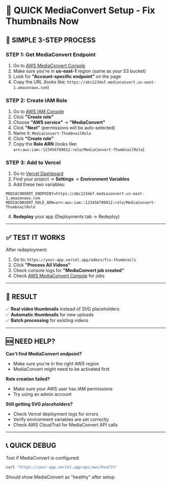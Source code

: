 # 🚀 QUICK MediaConvert Setup - Fix Thumbnails Now

## 🎯 **SIMPLE 3-STEP PROCESS**

### **STEP 1: Get MediaConvert Endpoint**
1. Go to [AWS MediaConvert Console](https://console.aws.amazon.com/mediaconvert/)
2. Make sure you're in **us-east-1** region (same as your S3 bucket)
3. Look for **"Account-specific endpoint"** on the page
4. Copy the URL (looks like: `https://abc123def.mediaconvert.us-east-1.amazonaws.com`)

### **STEP 2: Create IAM Role**
1. Go to [AWS IAM Console](https://console.aws.amazon.com/iam/home#/roles)
2. Click **"Create role"**
3. Choose **"AWS service"** → **"MediaConvert"**
4. Click **"Next"** (permissions will be auto-selected)
5. Name it: `MediaConvert-ThumbnailRole`
6. Click **"Create role"**
7. Copy the **Role ARN** (looks like: `arn:aws:iam::123456789012:role/MediaConvert-ThumbnailRole`)

### **STEP 3: Add to Vercel**
1. Go to [Vercel Dashboard](https://vercel.com/dashboard)
2. Find your project → **Settings** → **Environment Variables**
3. Add these two variables:

```
MEDIACONVERT_ENDPOINT=https://abc123def.mediaconvert.us-east-1.amazonaws.com
MEDIACONVERT_ROLE_ARN=arn:aws:iam::123456789012:role/MediaConvert-ThumbnailRole
```

4. **Redeploy** your app (Deployments tab → Redeploy)

---

## ✅ **TEST IT WORKS**

After redeployment:
1. Go to: `https://your-app.vercel.app/admin/fix-thumbnails`
2. Click **"Process All Videos"**
3. Check console logs for **"MediaConvert job created"**
4. Check [AWS MediaConvert Console](https://console.aws.amazon.com/mediaconvert/) for jobs

---

## 🎉 **RESULT**

✅ **Real video thumbnails** instead of SVG placeholders  
✅ **Automatic thumbnails** for new uploads  
✅ **Batch processing** for existing videos  

---

## 🆘 **NEED HELP?**

**Can't find MediaConvert endpoint?**
- Make sure you're in the right AWS region
- MediaConvert might need to be activated first

**Role creation failed?**
- Make sure your AWS user has IAM permissions
- Try using an admin account

**Still getting SVG placeholders?**
- Check Vercel deployment logs for errors
- Verify environment variables are set correctly
- Check AWS CloudTrail for MediaConvert API calls

---

## 📞 **QUICK DEBUG**

Test if MediaConvert is configured:
```bash
curl "https://your-app.vercel.app/api/aws/health"
```

Should show MediaConvert as "healthy" after setup.
